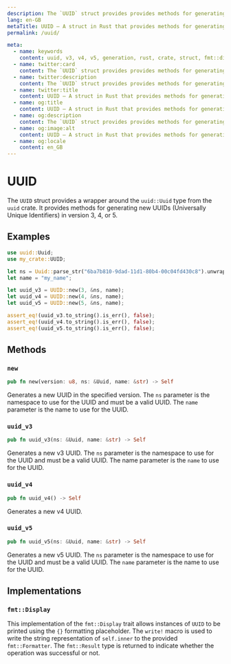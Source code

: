 ```yaml
---
description: The `UUID` struct provides provides methods for generating new UUIDs (Universally Unique Identifiers) in version 3, 4, or 5
lang: en-GB
metaTitle: UUID — A struct in Rust that provides methods for generating new UUIDs (Universally Unique Identifiers) in version 3, 4, or 5.
permalink: /uuid/

meta:
  - name: keywords
    content: uuid, v3, v4, v5, generation, rust, crate, struct, fmt::display trait, universally unique identifier, unique identifier, version 3, version 4, version 5, uuid generation, uuid struct, uuid crate, display trait, rust uuid, uuid version
  - name: twitter:card
    content: The `UUID` struct provides provides methods for generating new UUIDs (Universally Unique Identifiers) in version 3, 4, or 5
  - name: twitter:description
    content: The `UUID` struct provides provides methods for generating new UUIDs (Universally Unique Identifiers) in version 3, 4, or 5
  - name: twitter:title
    content: UUID — A struct in Rust that provides methods for generating new UUIDs (Universally Unique Identifiers) in version 3, 4, or 5.
  - name: og:title
    content: UUID — A struct in Rust that provides methods for generating new UUIDs (Universally Unique Identifiers) in version 3, 4, or 5.
  - name: og:description
    content: The `UUID` struct provides provides methods for generating new UUIDs (Universally Unique Identifiers) in version 3, 4, or 5
  - name: og:image:alt
    content: UUID — A struct in Rust that provides methods for generating new UUIDs (Universally Unique Identifiers) in version 3, 4, or 5.
  - name: og:locale
    content: en_GB
---
```


# UUID

The `UUID` struct provides a wrapper around the `uuid::Uuid` type from
the `uuid` crate. It provides methods for generating new UUIDs
(Universally Unique Identifiers) in version 3, 4, or 5.

## Examples

```rust
use uuid::Uuid;
use my_crate::UUID;

let ns = Uuid::parse_str("6ba7b810-9dad-11d1-80b4-00c04fd430c8").unwrap();
let name = "my_name";

let uuid_v3 = UUID::new(3, &ns, name);
let uuid_v4 = UUID::new(4, &ns, name);
let uuid_v5 = UUID::new(5, &ns, name);

assert_eq!(uuid_v3.to_string().is_err(), false);
assert_eq!(uuid_v4.to_string().is_err(), false);
assert_eq!(uuid_v5.to_string().is_err(), false);
```

## Methods

### `new`

```rust
pub fn new(version: u8, ns: &Uuid, name: &str) -> Self
```

Generates a new UUID in the specified version. The `ns` parameter is the
namespace to use for the UUID and must be a valid UUID. The `name`
parameter is the name to use for the UUID.

### `uuid_v3`

```rust
pub fn uuid_v3(ns: &Uuid, name: &str) -> Self
```

Generates a new v3 UUID. The `ns` parameter is the namespace to use for
the UUID and must be a valid UUID. The name parameter is the `name` to
use for the UUID.

### `uuid_v4`

```rust
pub fn uuid_v4() -> Self
```

Generates a new v4 UUID.

### `uuid_v5`

```rust
pub fn uuid_v5(ns: &Uuid, name: &str) -> Self
```

Generates a new v5 UUID. The `ns` parameter is the namespace to use for
the UUID and must be a valid UUID. The `name` parameter is the name to
use for the UUID.

## Implementations

### `fmt::Display`

This implementation of the `fmt::Display` trait allows instances of
`UUID` to be printed using the `{}` formatting placeholder. The `write!`
macro is used to write the string representation of `self.inner` to the
provided `fmt::Formatter`. The `fmt::Result` type is returned to
indicate whether the operation was successful or not.
